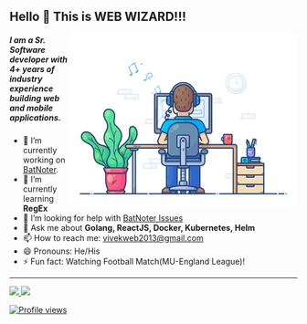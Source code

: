 ## Hello 👋 This is WEB WIZARD!!!

<img align="right" src="https://github.com/FateNinja/FateNinja/blob/main/developer.gif" alt="Hola Coders" width="400" height="300"/> 

##### I am a Sr. Software developer with 4+ years of industry experience building web and mobile applications.

- 🔭 I’m currently working on [BatNoter](https://github.com/batnoter/batnoter).
- 🌱 I’m currently learning **RegEx**
- 🤔 I’m looking for help with [BatNoter Issues](https://github.com/batnoter/batnoter/issues)
- 💬 Ask me about **Golang, ReactJS, Docker, Kubernetes, Helm**
- 📫 How to reach me: vivekweb2013@gmail.com
- 😄 Pronouns: He/His
- ⚡ Fun fact: Watching Football Match(MU-England League)!

---
<div>
  <a href="https://github.com/FateNinja">
  <img height="180em" src="https://github-readme-stats.vercel.app/api?username=FateNinja&show_icons=true&include_all_commits=true&count_private=true"/>
  <img height="180em" src="https://github-readme-stats.vercel.app/api/top-langs/?username=FateNinja&layout=compact&langs_count=6"/>
</div>

![Profile views](https://gpvc.arturio.dev/FateNinja)  
